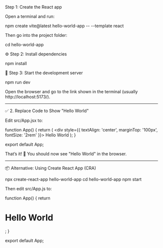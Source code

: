 Step 1: Create the React app

Open a terminal and run:

npm create vite@latest hello-world-app -- --template react

Then go into the project folder:

cd hello-world-app

⚙️ Step 2: Install dependencies

npm install

🚀 Step 3: Start the development server

npm run dev

Open the browser and go to the link shown in the terminal (usually http://localhost:5173/).


---

✅ 2. Replace Code to Show "Hello World"

Edit src/App.jsx to:

function App() {
  return (
    <div style={{ textAlign: 'center', marginTop: '100px', fontSize: '2rem' }}>
      Hello World
    </div>
  );
}

export default App;

That’s it! 🎉 You should now see "Hello World" in the browser.


---

📦 Alternative: Using Create React App (CRA)

npx create-react-app hello-world-app
cd hello-world-app
npm start

Then edit src/App.js to:

function App() {
  return <h1>Hello World</h1>;
}

export default App;
